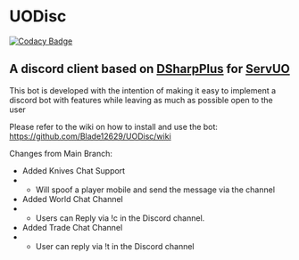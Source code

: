 # UODisc

[![Codacy Badge](https://api.codacy.com/project/badge/Grade/a58949893f9342669c842a39c89535ad)](https://app.codacy.com/gh/Blade12629/UODisc?utm_source=github.com&utm_medium=referral&utm_content=Blade12629/UODisc&utm_campaign=Badge_Grade_Settings)

A discord client based on [DSharpPlus](https://github.com/DSharpPlus/DSharpPlus) for [ServUO](https://github.com/ServUO/ServUO)
---

This bot is developed with the intention of making it easy to implement a discord bot with features while leaving as much as possible open to the user

Please refer to the wiki on how to install and use the bot: https://github.com/Blade12629/UODisc/wiki


Changes from Main Branch:
- Added Knives Chat Support
- - Will spoof a player mobile and send the message via the channel
- Added World Chat Channel
- - Users can Reply via !c in the Discord channel.
- Added Trade Chat Channel
- - User can reply via !t in the Discord channel
